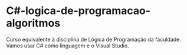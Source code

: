 # C#-logica-de-programacao-algoritmos
Curso equivalente à disciplina de Lógica de Programação da faculdade. Vamos usar C# como linguagem e o Visual Studio.
